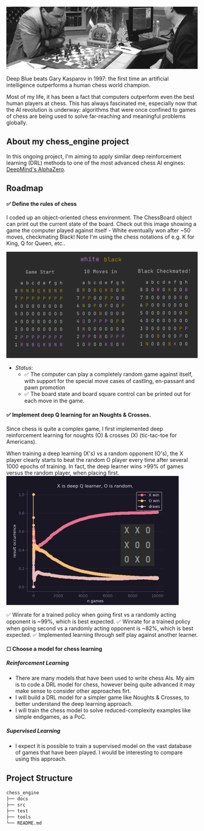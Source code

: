 ![alt text](https://github.com/rvbrooks/chess_engine/blob/main/images/chess_banner_2.png)

Deep Blue beats Gary Kasparov in 1997: the first time an artificial intelligence outperforms a human chess world champion.

Most of my life, it has been a fact that computers outperform even the best human players at chess. This has always fascinated me, especially now that the AI revolution is underway: algorithms that were once confined to games of chess are being used to solve far-reaching and meaningful problems globally.


## About my **chess_engine** project
In this ongoing project, I'm aiming to apply similar deep reinforcement learning (DRL) methods to one of the most advanced chess AI engines: [DeepMind's AlphaZero](https://arxiv.org/pdf/1712.01815.pdf).

## Roadmap

#### ✅ Define the rules of chess
I coded up an object-oriented chess environment. The ChessBoard object can print out the current state of the board. Check out this image showing a game the computer played against itself - White eventually won after ~50 moves, checkmating Black! Note I'm using the chess notations of e.g. K for King, Q for Queen, etc..

![alt text](https://github.com/rvbrooks/chess_engine/blob/main/images/chess_rules.png)

  - *Status*: 
       - ✅ The computer can play a completely random game against itself, with support for the special move cases of castling, en-passant and pawn promotion
       - ✅ The board state and board square control can be printed out for each move in the game.

#### ✅ Implement deep Q learning for an Noughts & Crosses.
Since chess is quite a complex game, I first implemented deep reinforcement learning for noughts (O) & crosses (X) (tic-tac-toe for Americans).

When training a deep learning (X's) vs a random opponent (O's), the X player clearly starts to beat the random O player every time after several 1000 epochs of training. In fact, the deep learner wins >99% of games versus the random player, when placing first.
![alt text](https://github.com/rvbrooks/chess_engine/blob/main/images/nc_learning.png)

✅ Winrate for a trained policy when going first vs a randomly acting opponent is ~99%, which is best expected.
✅ Winrate for a trained policy when going second vs a randomly acting opponent is ~82%, which is best expected.
✅ Implemented learning through self play against another learner.

#### ☐ Choose a model for chess learning
##### Reinforcement Learning
 - There are many models that have been used to write chess AIs. My aim is to code a DRL model for chess, however being quite advanced it may make sense to consider other approaches firt.
 - I will build a DRL model for a simpler game like Noughts & Crosses, to better understand the deep learning approach.
 - I will train the chess model to solve reduced-complexity examples like simple endgames, as a PoC.

##### Supervised Learning
 - I expect it is possible to train a supervised model on the vast database of games that have been played. I would be interesting to compare using this approach.


## Project Structure
```
chess_engine
├── docs   
├── src 
├── test
├── tools
└── README.md
```
